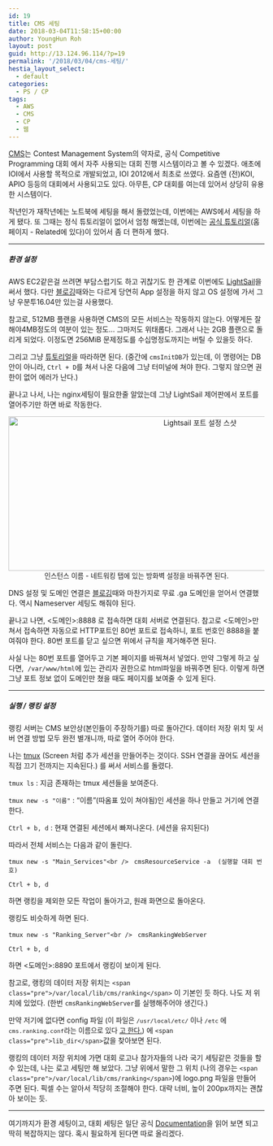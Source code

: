 ```yaml
---
id: 19
title: CMS 세팅
date: 2018-03-04T11:58:15+00:00
author: YoungHun Roh
layout: post
guid: http://13.124.96.114/?p=19
permalink: '/2018/03/04/cms-세팅/'
hestia_layout_select:
  - default
categories:
  - PS / CP
tags:
  - AWS
  - CMS
  - CP
  - 웹
---
```

[CMS](https://cms-dev.github.io/)는 Contest Management System의 약자로, 공식 Competitive Programming 대회 에서 자주 사용되는 대회 진행 시스템이라고 볼 수 있겠다. 애초에 IOI에서 사용할 목적으로 개발되었고, IOI 2012에서 최초로 쓰였다. 요즘엔 (전)KOI, APIO 등등의 대회에서 사용되고도 있다. 아무튼, CP 대회를 여는데 있어서 상당히 유용한 시스템이다.

작년인가 재작년에는 노트북에 세팅을 해서 돌렸었는데, 이번에는 AWS에서 세팅을 하게 됐다. 또 그때는 정식 튜토리얼이 없어서 엄청 해멨는데, 이번에는 [공식 튜토리얼](https://drive.google.com/drive/folders/0B-lFexqGexwdY2ZIbWZsazFnbEk)(홈페이지 - Related에 있다)이 있어서 좀 더 편하게 했다.

* * *

##### 환경 설정

AWS EC2같은걸 쓰려면 부담스럽기도 하고 귀찮기도 한 관계로 이번에도 [LightSail](https://lightsail.aws.amazon.com/)을 써서 했다. 다만 [블로깅](http://13.124.96.114/2018/02/26/%eb%b8%94%eb%a1%9c%ea%b9%85-%ec%9d%bc%ec%a7%80/)때와는 다르게 당연히 App 설정을 하지 않고 OS 설정에 가서 그냥 우분투16.04만 있는걸 사용했다.

참고로, 512MB 플랜을 사용하면 CMS의 모든 서비스는 작동하지 않는다. 어떻게든 잘 해야4MB정도의 여분이 있는 정도&#8230; 그마저도 위태롭다. 그래서 나는 2GB 플랜으로 돌리게 되었다. 이정도면 256MiB 문제정도를 수십명정도까지는 버틸 수 있을듯 하다.

그리고 그냥 [튜토리얼](https://drive.google.com/drive/folders/0B-lFexqGexwdY2ZIbWZsazFnbEk)을 따라하면 된다. (중간에 `cmsInitDB`가 있는데, 이 명령어는 DB안이 아니라, `Ctrl + D`를 쳐서 나온 다음에 그냥 터미널에 쳐야 한다. 그렇지 않으면 권한이 없어 에러가 난다.)

끝나고 나서, 나는 nginx세팅이 필요한줄 알았는데 그냥 LightSail 제어판에서 포트를 열어주기만 하면 바로 작동한다.

<p style="text-align: center;">
  <img class="alignnone size-full wp-image-22 aligncenter" src="http://13.124.96.114/wp-content/uploads/2018/03/Screenshot-from-2018-03-04-11.37.15.png" alt="Lightsail 포트 설정 스샷" width="738" height="304" srcset="http://www.diuven.ga/wp-content/uploads/2018/03/Screenshot-from-2018-03-04-11.37.15.png 738w, http://www.diuven.ga/wp-content/uploads/2018/03/Screenshot-from-2018-03-04-11.37.15-300x124.png 300w" sizes="(max-width: 738px) 100vw, 738px" /><span style="font-size: 10pt;">인스턴스 이름 - 네트워킹 탭에 있는 방화벽 설정을 바꿔주면 된다.</span>
</p>

DNS 설정 및 도메인 연결은 [블로깅](http://13.124.96.114/2018/02/26/%eb%b8%94%eb%a1%9c%ea%b9%85-%ec%9d%bc%ec%a7%80/)때와 마찬가지로 무료 .ga 도메인을 얻어서 연결했다. 역시 Nameserver 세팅도 해줘야 된다.

끝나고 나면, <도메인>:8888 로 접속하면 대회 서버로 연결된다. 참고로 <도메인>만 쳐서 접속하면 자동으로 HTTP포트인 80번 포트로 접속하니, 포트 번호인 8888을 붙여줘야 한다. 80번 포트를 닫고 싶으면 위에서 규칙을 제거해주면 된다.

사실 나는 80번 포트를 열어두고 기본 페이지를 바꿔쳐서 넣었다. 만약 그렇게 하고 싶다면,  `/var/www/html`에 있는 관리자 권한으로 html파일을 바꿔주면 된다. 이렇게 하면 그냥 포트 정보 없이 도메인만 쳤을 때도 페이지를 보여줄 수 있게 된다.

* * *

##### 실행 / 랭킹 설정

랭킹 서버는 CMS 보안상(본인들이 주장하기를) 따로 돌아간다. 데이터 저장 위치 및 서버 연결 방법 모두 완전 별개니까, 따로 열어 주어야 한다.

나는 [tmux](https://robots.thoughtbot.com/a-tmux-crash-course) (Screen 처럼 추가 세션을 만들어주는 것이다. SSH 연결을 끊어도 세션을 직접 끄기 전까지는 지속된다.) 를 써서 서비스를 돌렸다.

`tmux ls` : 지금 존재하는 tmux 세션들을 보여준다.

`tmux new -s "이름"` : &#8220;이름&#8221;(따옴표 있이 쳐야됨)인 세션을 하나 만들고 거기에 연결한다.

`Ctrl + b, d` : 현재 연결된 세션에서 빠져나온다. (세션을 유지된다)

따라서 전체 서비스는 다음과 같이 돌린다.

`tmux new -s "Main_Services"<br />
` `cmsResourceService -a  (실행할 대회 번호)`
  
`Ctrl + b, d`

하면 랭킹을 제외한 모든 작업이 돌아가고, 원래 화면으로 돌아온다.

랭킹도 비슷하게 하면 된다.

`tmux new -s "Ranking_Server"<br />
` `cmsRankingWebServer`
  
`Ctrl + b, d`

하면 <도메인>:8890 포트에서 랭킹이 보이게 된다.

참고로, 랭킹의 데이터 저장 위치는 <code class="file docutils literal">&lt;span class="pre">/var/local/lib/cms/ranking&lt;/span></code> 이 기본인 듯 하다. 나도 저 위치에 있었다. (한번 `cmsRankingWebServer`를 실행해주어야 생긴다.)

만약 저기에 없다면 config 파일 <span style="font-size: 10pt;">(이 파일은 <code>/usr/local/etc/</code> 이나 <code>/etc</code> 에 <code>cms.ranking.conf</code>라는 이름으로 있다 <a href="https://cms.readthedocs.io/en/v1.3/RankingWebServer.html#configuring-it">고 한다.</a>)</span> 에 <code class="docutils literal">&lt;span class="pre">lib_dir&lt;/span></code>값을 찾아보면 된다.

랭킹의 데이터 저장 위치에 가면 대회 로고나 참가자들의 나라 국기 세팅같은 것들을 할 수 있는데, 나는 로고 세팅만 해 보았다. 그냥 위에서 말한 그 위치 (나의 경우는 <code class="file docutils literal">&lt;span class="pre">/var/local/lib/cms/ranking&lt;/span></code>)에 logo.png 파일을 만들어 주면 된다. 픽셀 수는 알아서 적당히 조절해야 한다. 대략 너비, 높이 200px까지는 괜찮아 보이는 듯.

* * *

여기까지가 환경 세팅이고, 대회 세팅은 일단 공식 [Documentation](https://cms.readthedocs.io/)을 읽어 보면 되고 딱히 복잡하지는 않다. 혹시 필요하게 된다면 따로 올리겠다.

&nbsp;